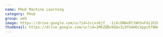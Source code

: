 ```yaml
---
name: PHub Machine Learning
category: PHub
group: web
image: https://drive.google.com/uc?id=1ccxs6jf__-1iXcONNxRltWh5oFdi2GIU
thumbnail: https://drive.google.com/uc?id=1MkZQBv9GQv1L8fGAHOcXppckfBWgdOnB
---
```

